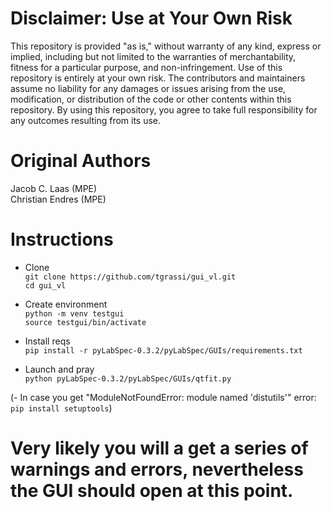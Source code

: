 # Disclaimer: Use at Your Own Risk

This repository is provided "as is," without warranty of any kind, express or implied, including but not limited to the warranties of merchantability, fitness for a particular purpose, and non-infringement. Use of this repository is entirely at your own risk. The contributors and maintainers assume no liability for any damages or issues arising from the use, modification, or distribution of the code or other contents within this repository. By using this repository, you agree to take full responsibility for any outcomes resulting from its use.

# Original Authors    
Jacob C. Laas (MPE)     
Christian Endres (MPE)    


# Instructions

- Clone    
`git clone https://github.com/tgrassi/gui_vl.git`     
`cd gui_vl`
  
- Create environment     
`python -m venv testgui`    
`source testgui/bin/activate`     

- Install reqs     
`pip install -r pyLabSpec-0.3.2/pyLabSpec/GUIs/requirements.txt`     

- Launch and pray    
`python pyLabSpec-0.3.2/pyLabSpec/GUIs/qtfit.py`     

(- In case you get "ModuleNotFoundError: module named 'distutils'" error:     
`pip install setuptools`)

# Very likely you will a get a series of warnings and errors, nevertheless the GUI should open at this point.
  
